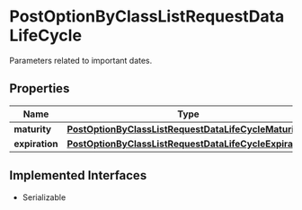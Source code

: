 

# PostOptionByClassListRequestDataLifeCycle

Parameters related to important dates.

## Properties

Name | Type | Description | Notes
------------ | ------------- | ------------- | -------------
**maturity** | [**PostOptionByClassListRequestDataLifeCycleMaturity**](PostOptionByClassListRequestDataLifeCycleMaturity.md) |  |  [optional]
**expiration** | [**PostOptionByClassListRequestDataLifeCycleExpiration**](PostOptionByClassListRequestDataLifeCycleExpiration.md) |  |  [optional]


## Implemented Interfaces

* Serializable


